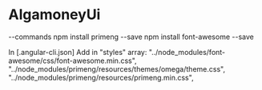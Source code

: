 # AlgamoneyUi

--commands
npm install primeng --save
npm install font-awesome --save

In [.angular-cli.json]
Add in "styles" array:
  "../node_modules/font-awesome/css/font-awesome.min.css",
  "../node_modules/primeng/resources/themes/omega/theme.css",
  "../node_modules/primeng/resources/primeng.min.css",
